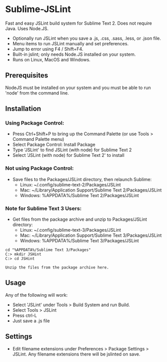 Sublime-JSLint
==============

Fast and easy JSLint build system for Sublime Text 2. Does not require Java. Uses Node.JS.

   * Optionally run JSLint when you save a .js, .css, .sass, .less, or .json file.
   * Menu items to run JSLint manually and set preferences.
   * Jump to error using F4 / Shift+F4.
   * Built-in jslint; only needs Node.JS installed on your system.
   * Runs on Linux, MacOS and Windows.

Prerequisites
-------------
NodeJS must be installed on your system and you must be able to run 'node' from the command line.

Installation
------------

### Using Package Control:

   * Press Ctrl+Shift+P to bring up the Command Palette (or use Tools > Command Palette menu)
   * Select Package Control: Install Package
   * Type 'JSLint' to find JSLint (with node) for Sublime Text 2
   * Select 'JSLint (with node) for Sublime Text 2' to install


### Not using Package Control:
   * Save files to the Packages/JSLint directory, then relaunch Sublime:
      * Linux: ~/.config/sublime-text-2/Packages/JSLint
      * Mac: ~/Library/Application Support/Sublime Text 2/Packages/JSLint
      * Windows: %APPDATA%/Sublime Text 2/Packages/JSLint

### Note for Sublime Text 3 Users:
   * Get files from the package archive and unzip to Packages/JSLint directory:
      * Linux: ~/.config/sublime-text-3/Packages/JSLint
      * Mac: ~/Library/Application Support/Sublime Text 3/Packages/JSLint
      * Windows: %APPDATA%/Sublime Text 3/Packages/JSLint

```
cd "%APPDATA%/Sublime Text 3/Packages"
C:> mkdir JSHint
C:> cd JSHint

Unzip the files from the package archive here.
```

Usage
-----
Any of the following will work:
   * Select 'JSLint' under Tools > Build System and run Build.
   * Select Tools > JSLint
   * Press ctrl-L
   * Just save a .js file

Settings
--------
   * Edit filename extensions under Preferences > Package Settings > JSLint. Any filename extensions there will be jslinted on save.
